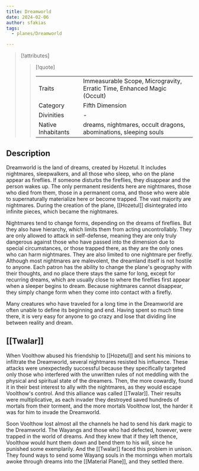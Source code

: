 ```yaml
---
title: Dreamworld
date: 2024-02-06
author: sfakias
tags:
  - planes/Dreamworld

---
```

> [!attributes]
> 
> > [!quote]
> >
> > | | |
> > | --- | --- |
> > | Traits | Immeasurable Scope, Microgravity, Erratic Time, Enhanced Magic (Occult) |
> > | Category | Fifth Dimension |
> > | Divinities | - |
> > | Native Inhabitants | dreams, nightmares, occult dragons, abominations, sleeping souls |

## Description

Dreamworld is the land of dreams, created by Hozetul. It includes nightmares, sleepwalkers, and all those who sleep, who on the plane appear as fireflies. If someone disturbs the fireflies, they disappear and the person wakes up. The only permanent residents here are nightmares, those who died from them, those in a permanent coma, and those who were able to supernaturally materialize here or become trapped. The vast majority are nightmares. During the creation of the plane, [[Hozetul]] disintegrated into infinite pieces, which became the nightmares.

Nightmares tend to change forms, depending on the dreams of fireflies. But they also have hierarchy, which limits them from acting uncontrollably. They are only allowed to attack in self-defense, meaning they are only truly dangerous against those who have passed into the dimension due to special circumstances, or those trapped there, as they are the only ones who can harm nightmares. They are also limited to one nightmare per firefly. Although most nightmares are malevolent, the dreamland itself is not hostile to anyone. Each patron has the ability to change the plane's geography with their thoughts, and no place there stays the same for long, except for recurring dreams, which are usually close to where the fireflies first appear when a sleeper begins to dream. Because nightmares cannot disappear, they simply change form when they come into contact with a firefly.

Many creatures who have traveled for a long time in the Dreamworld are often unable to define its beginning and end. Having spent so much time there, it is very easy for anyone to go crazy and lose that dividing line between reality and dream.

## [[Twalar]]

When Voolthow abused his friendship to [[Hozetul]] and sent his minions to infiltrate the Dreamworld, several nightmares resisted his influence. These attacks were unexpectedly successful because they specifically targeted only those who interfered with the unwritten rules of not meddling with the physical and spiritual state of the dreamers. Then, the more cowardly, found it in their best interest to ally with the nightmares, as they would escape Voolthow's control. And this alliance was called [[Twalar]]. Their results were multiplicative, as each invader they destroyed saved hundreds of mortals from their torment, and the more mortals Voolthow lost, the harder it was for him to invade the Dreamworld.

Soon Voolthow lost almost all the channels he had to send his dark magic to the Dreamworld. The Wayangs and those who had defected, however, were trapped in the world of dreams. And they knew that if they left thence, Voolthow would hunt them down and bend them to his will, since he punished some exemplarily. And the [[Twalar]] faced this problem in unison. They found ways to send some Wayang souls in the mornings when mortals awoke through dreams into the [[Material Plane]], and they settled there.